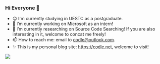 ### Hi Everyone 👋

- 😊 I'm currently studying in UESTC as a postgraduate.
- 🔭 I’m currently working on Microsoft as an intern!
- 🌱 I’m currently researching on Source Code Searching! If you are also interesting in it, welcome to concat me freely!
- 📫 How to reach me: email to codle@outlook.com.
- ✨ This is my personal blog site: https://codle.net, welcome to visit!

<div>
  <p>
  <a href="https://github.com/Codle">
  <img src="https://github-readme-stats.vercel.app/api?username=Codle&show_icons=true&theme=onedark&bg_color=30,e96443,904e95&title_color=fff&text_color=fff&hide=contribs,issues" />
  </a>
</div>
